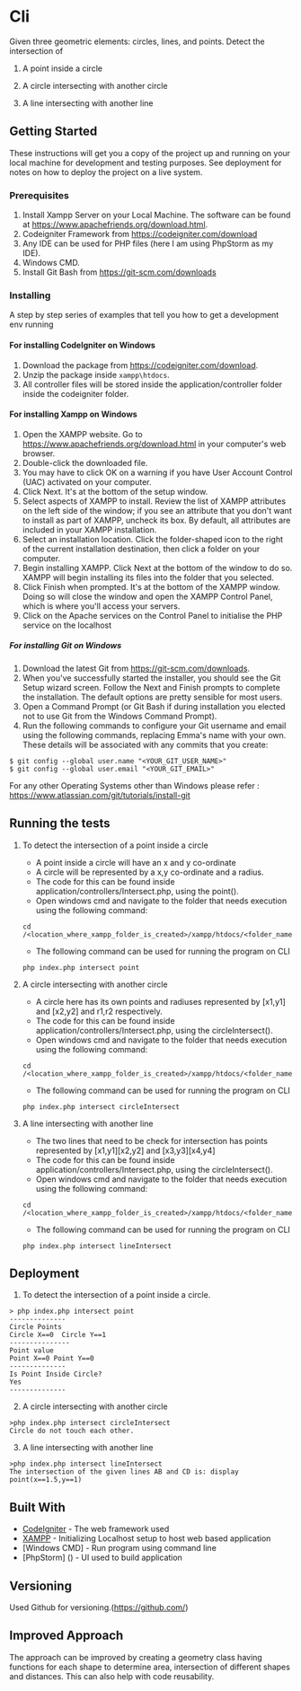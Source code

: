 # Cli

Given three geometric elements: circles, lines, and points. Detect the intersection of 

1. A point inside a circle

2. A circle intersecting with another circle

3. A line intersecting with another line

## Getting Started

These instructions will get you a copy of the project up and running on your local machine for development and testing purposes. See deployment for notes on how to deploy the project on a live system.

### Prerequisites

1. Install Xampp Server on your Local Machine. The software can be found at https://www.apachefriends.org/download.html.
2. Codeigniter Framework from https://codeigniter.com/download
3. Any IDE can be used for PHP files (here I am using PhpStorm as my IDE).
4. Windows CMD.
5. Install Git Bash from https://git-scm.com/downloads 

### Installing

A step by step series of examples that tell you how to get a development env running

#### For installing CodeIgniter on Windows
1. Download the package from https://codeigniter.com/download.
2. Unzip the package inside ```xampp\htdocs```.
3. All controller files will be stored inside the application/controller folder inside the codeigniter folder.

#### For installing Xampp on Windows

1. Open the XAMPP website. Go to https://www.apachefriends.org/download.html in your computer's web browser.
2. Double-click the downloaded file.
3. You may have to click OK on a warning if you have User Account Control (UAC) activated on your computer.
4. Click Next. It's at the bottom of the setup window.
5. Select aspects of XAMPP to install. Review the list of XAMPP attributes on the left side of the window; if you see an attribute that you don't want to install as part of XAMPP, uncheck its box.
   By default, all attributes are included in your XAMPP installation.
6. Select an installation location. Click the folder-shaped icon to the right of the current installation destination, then click a folder on your computer.
7. Begin installing XAMPP. Click Next at the bottom of the window to do so. XAMPP will begin installing its files into the folder that you selected.
8. Click Finish when prompted. It's at the bottom of the XAMPP window. Doing so will close the window and open the XAMPP Control Panel, which is where you'll access your servers.
9. Click on the Apache services on the Control Panel to initialise the PHP service on the localhost

##### For installing Git on Windows

1. Download the latest Git from https://git-scm.com/downloads.
2. When you've successfully started the installer, you should see the Git Setup wizard screen. Follow the Next and Finish prompts to complete the installation. The default options are pretty sensible for most users.
3. Open a Command Prompt (or Git Bash if during installation you elected not to use Git from the Windows Command Prompt).
4. Run the following commands to configure your Git username and email using the following commands, replacing Emma's name with your own. These details will be associated with any commits that you create:
```
$ git config --global user.name "<YOUR_GIT_USER_NAME>"
$ git config --global user.email "<YOUR_GIT_EMAIL>"
```

For any other Operating Systems other than Windows please refer : https://www.atlassian.com/git/tutorials/install-git


## Running the tests

1. To detect the intersection of a point inside a circle
    - A point inside a circle will have an x and y co-ordinate 
    - A circle will be represented by a x,y co-ordinate and a radius.
    - The code for this can be found inside application/controllers/Intersect.php, using the point().
    - Open windows cmd and navigate to the folder that needs execution using the following command: 
    ```
    cd /<location_where_xampp_folder_is_created>/xampp/htdocs/<folder_name>
    ```
    - The following command can be used for running the program on CLI    
    ```
    php index.php intersect point
    ```

2. A circle intersecting with another circle
    - A circle here has its own points and radiuses represented by [x1,y1] and [x2,y2] and r1,r2 respectively.
    - The code for this can be found inside application/controllers/Intersect.php, using the circleIntersect().
    - Open windows cmd and navigate to the folder that needs execution using the following command: 
    ```
    cd /<location_where_xampp_folder_is_created>/xampp/htdocs/<folder_name>
    ```
    - The following command can be used for running the program on CLI    
    ```
    php index.php intersect circleIntersect
    ```    

3. A line intersecting with another line
    - The two lines that need to be check for intersection has points represented by [x1,y1][x2,y2] and [x3,y3][x4,y4]
    - The code for this can be found inside application/controllers/Intersect.php, using the circleIntersect().
    - Open windows cmd and navigate to the folder that needs execution using the following command: 
    ```
    cd /<location_where_xampp_folder_is_created>/xampp/htdocs/<folder_name>
    ```
    - The following command can be used for running the program on CLI    
    ```
    php index.php intersect lineIntersect
    ```    

## Deployment

1. To detect the intersection of a point inside a circle.

```
> php index.php intersect point
--------------
Circle Points
Circle X==0  Circle Y==1
---------------
Point value
Point X==0 Point Y==0
--------------
Is Point Inside Circle?
Yes
--------------
```

2. A circle intersecting with another circle

```
>php index.php intersect circleIntersect
Circle do not touch each other.
```

3. A line intersecting with another line

```
>php index.php intersect lineIntersect
The intersection of the given lines AB and CD is: display point(x==1.5,y==1)
```

## Built With

* [CodeIgniter](https://codeigniter.com) - The web framework used
* [XAMPP](https://www.apachefriends.org) - Initializing Localhost setup to host web based application
* [Windows CMD] - Run program using command line
* [PhpStorm] () - UI used to build application 


## Versioning
Used Github for versioning.(https://github.com/)

## Improved Approach
The approach can be improved by creating a geometry class having functions for each shape to determine area, intersection of different shapes and distances.
This can also help with code reusability. 
